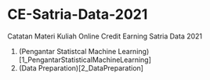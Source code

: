 # CE-Satria-Data-2021
Catatan Materi Kuliah Online Credit Earning Satria Data 2021

1. (Pengantar Statistcal Machine Learning)[1_PengantarStatisticalMachineLearning]
2. (Data Preparation)[2_DataPreparation]
